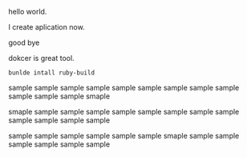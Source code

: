 hello world.

I create aplication now.

good bye

dokcer is great tool.

```
bunlde intall ruby-build
```

sample sample sample sample sample sample sample sample sample sample sample sample smaple

smaple sample sample sample sample sample sample sample sample sample sample sample sample

sample sample sample sample sample sample smaple sample sample sample sample sample sample
